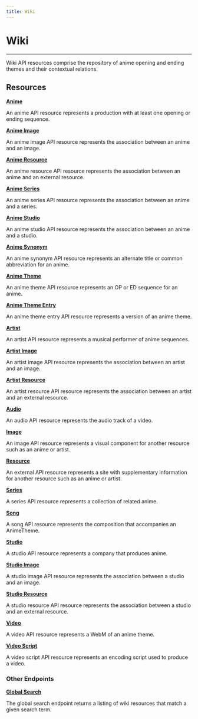 ```yaml
---
title: Wiki
---
```


# Wiki

---

Wiki API resources comprise the repository of anime opening and ending themes and their contextual relations.

## Resources

**[Anime](/wiki/anime/)**

An anime API resource represents a production with at least one opening or ending sequence.

**[Anime Image](/wiki/animeimage/)**

An anime image API resource represents the association between an anime and an image.

**[Anime Resource](/wiki/animeresource/)**

An anime resource API resource represents the association between an anime and an external resource.

**[Anime Series](/wiki/animeseries/)**

An anime series API resource represents the association between an anime and a series.

**[Anime Studio](/wiki/animestudio/)**

An anime studio API resource represents the association between an anime and a studio.

**[Anime Synonym](/wiki/animesynonym/)**

An anime synonym API resource represents an alternate title or common abbreviation for an anime.

**[Anime Theme](/wiki/animetheme/)**

An anime theme API resource represents an OP or ED sequence for an anime.

**[Anime Theme Entry](/wiki/animethemeentry/)**

An anime theme entry API resource represents a version of an anime theme.

**[Artist](/wiki/artist/)**

An artist API resource represents a musical performer of anime sequences.

**[Artist Image](/wiki/artistimage/)**

An artist image API resource represents the association between an artist and an image.

**[Artist Resource](/wiki/artistresource/)**

An artist resource API resource represents the association between an artist and an external resource.

**[Audio](/wiki/audio/)**

An audio API resource represents the audio track of a video.

**[Image](/wiki/image/)**

An image API resource represents a visual component for another resource such as an anime or artist.

**[Resource](/wiki/resource/)**

An external API resource represents a site with supplementary information for another resource such as an anime or artist.

**[Series](/wiki/series/)**

A series API resource represents a collection of related anime.

**[Song](/wiki/song/)**

A song API resource represents the composition that accompanies an AnimeTheme.

**[Studio](/wiki/studio/)**

A studio API resource represents a company that produces anime.

**[Studio Image](/wiki/studioimage/)**

A studio image API resource represents the association between a studio and an image.

**[Studio Resource](/wiki/studioresource/)**

A studio resource API resource represents the association between a studio and an external resource.

**[Video](/wiki/video/)**

A video API resource represents a WebM of an anime theme.

**[Video Script](/wiki/videoscript/)**

A video script API resource represents an encoding script used to produce a video. 

### Other Endpoints

**[Global Search](/wiki/search/)**

The global search endpoint returns a listing of wiki resources that match a given search term.